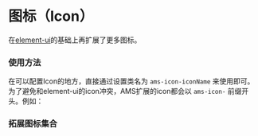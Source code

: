 # 图标（Icon）

在[element-ui](https://element.eleme.cn/#/zh-CN/component/icon)的基础上再扩展了更多图标。

### 使用方法

在可以配置Icon的地方，直接通过设置类名为 `ams-icon-iconName` 来使用即可。为了避免和element-ui的icon冲突，AMS扩展的icon都会以 `ams-icon-` 前缀开头。例如：

<ClientOnly>
<api-icon-demo blockName="iconBlock1" onlineDemo="https://codepen.io/w3cmark/pen/QWLBVag"/>
</ClientOnly>

### 拓展图标集合

<ClientOnly>
<api-icon-list />
</ClientOnly>